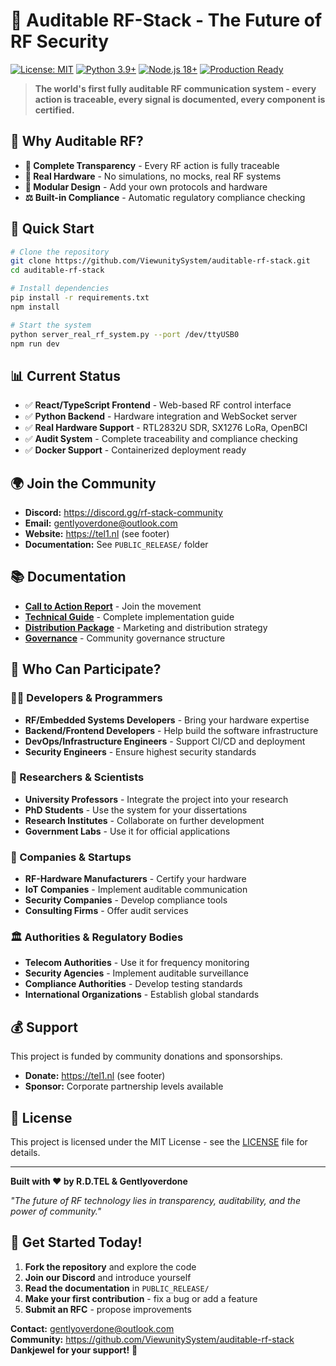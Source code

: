 # 🔐 Auditable RF-Stack - The Future of RF Security

[![License: MIT](https://img.shields.io/badge/License-MIT-yellow.svg)](https://opensource.org/licenses/MIT)
[![Python 3.9+](https://img.shields.io/badge/python-3.9+-blue.svg)](https://www.python.org/downloads/)
[![Node.js 18+](https://img.shields.io/badge/node.js-18+-green.svg)](https://nodejs.org/)
[![Production Ready](https://img.shields.io/badge/status-production--ready-brightgreen.svg)](https://github.com/ViewunitySystem/auditable-rf-stack)

> **The world's first fully auditable RF communication system - every action is traceable, every signal is documented, every component is certified.**

## 🎯 Why Auditable RF?

- **🔐 Complete Transparency** - Every RF action is fully traceable
- **🎯 Real Hardware** - No simulations, no mocks, real RF systems
- **🧩 Modular Design** - Add your own protocols and hardware
- **⚖️ Built-in Compliance** - Automatic regulatory compliance checking

## 🚀 Quick Start

```bash
# Clone the repository
git clone https://github.com/ViewunitySystem/auditable-rf-stack.git
cd auditable-rf-stack

# Install dependencies
pip install -r requirements.txt
npm install

# Start the system
python server_real_rf_system.py --port /dev/ttyUSB0
npm run dev
```

## 📊 Current Status

- ✅ **React/TypeScript Frontend** - Web-based RF control interface
- ✅ **Python Backend** - Hardware integration and WebSocket server
- ✅ **Real Hardware Support** - RTL2832U SDR, SX1276 LoRa, OpenBCI
- ✅ **Audit System** - Complete traceability and compliance checking
- ✅ **Docker Support** - Containerized deployment ready

## 🌍 Join the Community

- **Discord:** https://discord.gg/rf-stack-community
- **Email:** gentlyoverdone@outlook.com
- **Website:** https://tel1.nl (see footer)
- **Documentation:** See `PUBLIC_RELEASE/` folder

## 📚 Documentation

- **[Call to Action Report](PUBLIC_RELEASE/CALL_TO_ACTION_REPORT.md)** - Join the movement
- **[Technical Guide](PUBLIC_RELEASE/TECHNICAL_IMPLEMENTATION_GUIDE.md)** - Complete implementation guide
- **[Distribution Package](PUBLIC_RELEASE/DISTRIBUTION_PACKAGE.md)** - Marketing and distribution strategy
- **[Governance](GOVERNANCE/)** - Community governance structure

## 🎯 Who Can Participate?

### **👨‍💻 Developers & Programmers**
- **RF/Embedded Systems Developers** - Bring your hardware expertise
- **Backend/Frontend Developers** - Help build the software infrastructure
- **DevOps/Infrastructure Engineers** - Support CI/CD and deployment
- **Security Engineers** - Ensure highest security standards

### **🔬 Researchers & Scientists**
- **University Professors** - Integrate the project into your research
- **PhD Students** - Use the system for your dissertations
- **Research Institutes** - Collaborate on further development
- **Government Labs** - Use it for official applications

### **🏢 Companies & Startups**
- **RF-Hardware Manufacturers** - Certify your hardware
- **IoT Companies** - Implement auditable communication
- **Security Companies** - Develop compliance tools
- **Consulting Firms** - Offer audit services

### **🏛️ Authorities & Regulatory Bodies**
- **Telecom Authorities** - Use it for frequency monitoring
- **Security Agencies** - Implement auditable surveillance
- **Compliance Authorities** - Develop testing standards
- **International Organizations** - Establish global standards

## 💰 Support

This project is funded by community donations and sponsorships.
- **Donate:** https://tel1.nl (see footer)
- **Sponsor:** Corporate partnership levels available

## 📄 License

This project is licensed under the MIT License - see the [LICENSE](LICENSE) file for details.

---

**Built with ❤️ by R.D.TEL & Gentlyoverdone**

*"The future of RF technology lies in transparency, auditability, and the power of community."*

## 🚀 Get Started Today!

1. **Fork the repository** and explore the code
2. **Join our Discord** and introduce yourself
3. **Read the documentation** in `PUBLIC_RELEASE/`
4. **Make your first contribution** - fix a bug or add a feature
5. **Submit an RFC** - propose improvements

**Contact:** gentlyoverdone@outlook.com  
**Community:** https://github.com/ViewunitySystem/auditable-rf-stack  
**Dankjewel for your support!** 🙏

